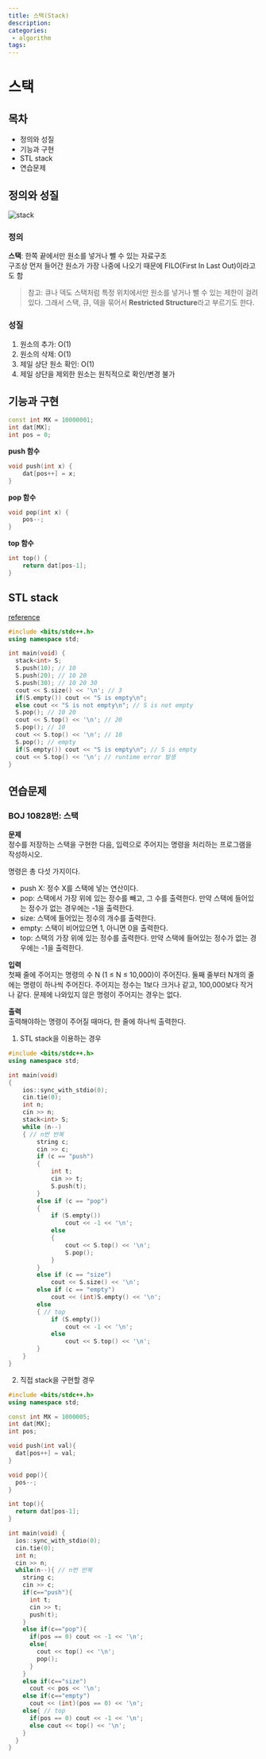 ```yaml
---
title: 스택(Stack)
description:
categories:
 - algorithm
tags:
---
```


# 스택

## 목차
- 정의와 성질
- 기능과 구현
- STL stack
- 연습문제

## 정의와 성질
<img alt="stack" src="stack.png" />  
 
### 정의
**스택**: 한쪽 끝에서만 원소를 넣거나 뺄 수 있는 자료구조  
구조상 먼저 들어간 원소가 가장 나중에 나오기 때문에 FILO(First In Last Out)이라고도 함

>참고: 큐나 덱도 스택처럼 특정 위치에서만 원소를 넣거나 뺄 수 있는 제한이 걸려있다. 그래서 스택, 큐, 덱을 묶어서 **Restricted Structure**라고 부르기도 한다.

### 성질

1. 원소의 추가: O(1)
2. 원소의 삭제: O(1)
3. 제일 상단 원소 확인: O(1)
4. 제일 상단을 제외한 원소는 원칙적으로 확인/변경 불가

## 기능과 구현
```cpp
const int MX = 10000001;
int dat[MX];
int pos = 0;
```
**push 함수**  
```cpp
void push(int x) {
	dat[pos++] = x;
}
```
**pop 함수**
```cpp
void pop(int x) {
	pos--;
}
```
**top 함수**
```cpp
int top() {
	return dat[pos-1];
}
```
## STL stack
[reference](http://www.cplusplus.com/reference/stack/stack)

```cpp
#include <bits/stdc++.h>
using namespace std;

int main(void) {
  stack<int> S;
  S.push(10); // 10
  S.push(20); // 10 20
  S.push(30); // 10 20 30
  cout << S.size() << '\n'; // 3
  if(S.empty()) cout << "S is empty\n";
  else cout << "S is not empty\n"; // S is not empty
  S.pop(); // 10 20
  cout << S.top() << '\n'; // 20
  S.pop(); // 10
  cout << S.top() << '\n'; // 10
  S.pop(); // empty
  if(S.empty()) cout << "S is empty\n"; // S is empty
  cout << S.top() << '\n'; // runtime error 발생
}
```

## 연습문제
### BOJ 10828번: 스택
**문제**  
정수를 저장하는 스택을 구현한 다음, 입력으로 주어지는 명령을 처리하는 프로그램을 작성하시오.

명령은 총 다섯 가지이다.

- push X: 정수 X를 스택에 넣는 연산이다.
- pop: 스택에서 가장 위에 있는 정수를 빼고, 그 수를 출력한다. 만약 스택에 들어있는 정수가 없는 경우에는 -1을 출력한다.
- size: 스택에 들어있는 정수의 개수를 출력한다.
- empty: 스택이 비어있으면 1, 아니면 0을 출력한다.
- top: 스택의 가장 위에 있는 정수를 출력한다. 만약 스택에 들어있는 정수가 없는 경우에는 -1을 출력한다.

**입력**  
첫째 줄에 주어지는 명령의 수 N (1 ≤ N ≤ 10,000)이 주어진다. 둘째 줄부터 N개의 줄에는 명령이 하나씩 주어진다. 주어지는 정수는 1보다 크거나 같고, 100,000보다 작거나 같다. 문제에 나와있지 않은 명령이 주어지는 경우는 없다.  

**출력**  
출력해야하는 명령이 주어질 때마다, 한 줄에 하나씩 출력한다.

1. STL stack을 이용하는 경우
```cpp
#include <bits/stdc++.h>
using namespace std;

int main(void)
{
    ios::sync_with_stdio(0);
    cin.tie(0);
    int n;
    cin >> n;
    stack<int> S;
    while (n--)
    { // n번 반복
        string c;
        cin >> c;
        if (c == "push")
        {
            int t;
            cin >> t;
            S.push(t);
        }
        else if (c == "pop")
        {
            if (S.empty())
                cout << -1 << '\n';
            else
            {
                cout << S.top() << '\n';
                S.pop();
            }
        }
        else if (c == "size")
            cout << S.size() << '\n';
        else if (c == "empty")
            cout << (int)S.empty() << '\n';
        else
        { // top
            if (S.empty())
                cout << -1 << '\n';
            else
                cout << S.top() << '\n';
        }
    }
}
```
2. 직접 stack을 구현할 경우
```cpp
#include <bits/stdc++.h>
using namespace std;

const int MX = 1000005;
int dat[MX];
int pos;

void push(int val){
  dat[pos++] = val;
}

void pop(){
  pos--;
}

int top(){
  return dat[pos-1];
}

int main(void) {
  ios::sync_with_stdio(0);
  cin.tie(0);
  int n;
  cin >> n;
  while(n--){ // n번 반복
    string c;
    cin >> c;
    if(c=="push"){
      int t;
      cin >> t;
      push(t);
    }
    else if(c=="pop"){
      if(pos == 0) cout << -1 << '\n';
      else{
        cout << top() << '\n';
        pop();
      }
    }
    else if(c=="size")
      cout << pos << '\n';
    else if(c=="empty")
      cout << (int)(pos == 0) << '\n';
    else{ // top
      if(pos == 0) cout << -1 << '\n';
      else cout << top() << '\n';
    }
  }
}
```